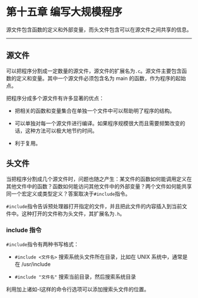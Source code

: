 # 第十五章 编写大规模程序

源文件包含函数的定义和外部变量，而头文件包含可以在源文件之间共享的信息。

---

## 源文件

可以把程序分割成一定数量的源文件，源文件的扩展名为`.c`。源文件主要包含函数的定义和变量。其中一个源文件必须包含名为 main 的函数，作为程序的起始点。

把程序分成多个源文件有许多显著的优点：

- 把相关的函数和变量集合在单独一个文件中可以帮助明了程序的结构。

- 可以单独对每一个源文件进行编译。如果程序规模很大而且需要频繁改变的话，这种方法可以极大地节约时间。

- 利于复用。

## 头文件

当把程序分割成几个源文件时，问题也随之产生：某文件的函数如何能调用定义在其他文件中的函数？函数如何能访问其他文件中的外部变量？两个文件如何能共享同一个宏定义或类型定义？答案取决于`#include`指令。

`#include`指令告诉预处理器打开指定的文件，并且把此文件的内容插入到当前文件中。这种打开的文件称为头文件，其扩展名为`.h`。

### include 指令

`#include`指令有两种书写格式：

- `#include <文件名>` 搜索系统头文件所在目录，比如在 UNIX 系统中，通常是在 /usr/include

- `#include "文件名"` 搜索当前目录，然后搜索系统目录

利用加上诸如-I这样的命令行选项可以添加搜索头文件的位置。